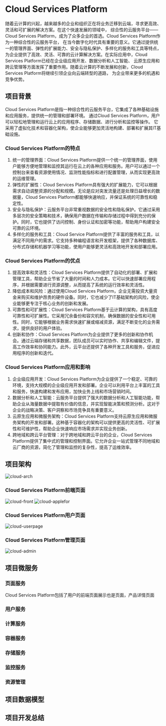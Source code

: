 # Cloud Services Platform

随着云计算的兴起，越来越多的企业和组织正在将业务迁移到云端，寻求更高效、灵活和可扩展的解决方案。在这个快速发展的领域中，
综合性的云服务平台——Cloud Services Platform，成为了众多企业的首选。Cloud Services Platform作为一种综合性的云服务平台，
在当今数字化时代具有重要的意义。它通过提供统一的管理界面、弹性的扩展能力、安全与隐私保护、多样化的服务和工具等特点，
为企业提供了高效、灵活、可靠的云计算解决方案。在实际应用中，Cloud Services Platform已经在企业级应用开发、数据分析和人工智能、
云原生应用和跨云管理等方面发挥了重要作用。随着云计算的不断发展和创新，Cloud Services Platform将继续引领企业向云端转型的道路，
为企业带来更多的机遇和竞争优势。

## 项目背景

Cloud Services Platform是指一种综合性的云服务平台，它集成了各种基础设施和应用服务，提供统一的管理和部署环境。
通过Cloud Services Platform，用户可以轻松地管理和运行云上的应用程序、存储数据、进行分析和监控等操作。
它采用了虚拟化技术和容器化架构，使企业能够更加灵活地构建、部署和扩展其IT基础设施。

### Cloud Services Platform的特点

1. 统一的管理界面：Cloud Services Platform提供一个统一的管理界面，使用户能够方便地管理和监控其运行在云上的各种应用和服务。用户可以通过一个控制台来查看资源使用情况、监测性能指标和进行配置管理，从而实现更高效的运维管理。
2. 弹性的扩展性：Cloud Services Platform具有强大的扩展能力，它可以根据需求自动调整资源的分配和规模。无论是应对突发流量还是处理日益增长的数据量，Cloud Services Platform都能够快速响应，并保证系统的可靠性和稳定性。
3. 安全与隐私保护：云服务平台非常重视数据的安全性和隐私保护。它通过采用多层次的安全策略和技术，确保用户数据在传输和存储过程中得到充分的保护。同时，它也提供了访问控制、身份认证和加密等功能，帮助用户构建安全可靠的云环境。
4. 多样化的服务和工具：Cloud Service Platform提供了丰富的服务和工具，以满足不同用户的需求。它支持多种编程语言和开发框架，提供了各种数据库、分布式存储和机器学习等功能，使用户能够更灵活和高效地开发和部署应用。


### Cloud Services Platform的优点

1. 提高效率和灵活性：Cloud Services Platform提供了自动化的部署、扩展和管理工具，帮助企业节省了大量的时间和人力成本。它可以快速部署应用程序，并根据需要进行资源调整，从而提高了系统的运行效率和灵活性。
2. 降低成本和风险：通过使用Cloud Services Platform，企业无需投资大量资金来购买和维护昂贵的硬件设备。同时，它也减少了IT基础架构的风险，使企业能够更专注于核心业务的创新和发展。
3. 可靠性和可扩展性：Cloud Services Platform基于云计算的架构，具有高度可靠性和可扩展性。它采用冗余备份和容灾机制，确保数据的安全性和可用性。同时，它能够根据业务需求快速扩展或缩减资源，满足不断变化的业务需求，提供良好的用户体验。
4. 创新和协作：Cloud Services Platform为企业提供了更多的创新和协作机会。通过云端存储和共享数据，团队成员可以实时协作、共享和编辑文件，提高工作效率和协同能力。此外，云平台还提供了各种开发工具和服务，促进应用程序的创新和迭代。


### Cloud Services Platform应用和影响

1. 企业级应用开发：Cloud Services Platform为企业提供了一个稳定、可靠的环境，支持大规模的企业级应用开发和部署。企业可以利用平台上丰富的工具和服务，快速构建和发布应用，加快业务上线和市场营销时间。
2. 数据分析和人工智能：云服务平台提供了强大的数据分析和人工智能功能，帮助企业从海量数据中提取有价值的信息，并实现智能决策和预测分析。这对于企业的战略决策、客户洞察和市场竞争具有重要意义。
3. 云原生应用和微服务架构：Cloud Services Platform支持云原生应用和微服务架构的开发和部署。这种基于容器化的架构可以提供更高的灵活性、可扩展性和可维护性，帮助企业快速响应市场需求并实现业务创新。
4. 跨地域和跨云平台管理：对于跨地域和跨云平台的企业，Cloud Services Platform提供了集中式的管理和控制界面。它允许企业一站式管理不同地域和云厂商的资源，简化了管理和监控的复杂性，提高了运维效率。

## 项目架构

<img :src="$withBase('/project/hybride-cloud/cloud-arch.png')" alt="cloud-arch">

### Cloud Services Platform前端页面

<img :src="$withBase('/project/hybride-cloud/cloud-front.png')" alt="cloud-front">

<img :src="$withBase('/project/hybride-cloud/cloud-applefor.png')" alt="cloud-applefor">

### Cloud Services Platform用户页面

<img :src="$withBase('/project/hybride-cloud/cloud-userpage.png')" alt="cloud-userpage">

### Cloud Services Platform管理页面

<img :src="$withBase('/project/hybride-cloud/cloud-admin.png')" alt="cloud-admin">

## 项目微服务

### 页面服务

Cloud Services Platform包括了用户的前端页面展示也是页面，产品详情页面


### 用户服务

### 计算服务

### 容器服务

### 存储服务

### 监控服务

### 资源管理


## 项目数据模型



## 项目开发总结
